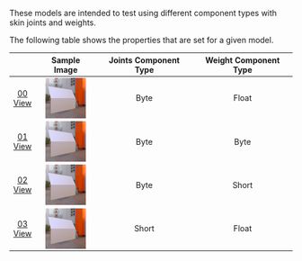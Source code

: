 These models are intended to test using different component types with skin joints and weights.  

The following table shows the properties that are set for a given model.  

|   | Sample Image | Joints Component Type | Weight Component Type |
| :---: | :---: | :---: | :---: |
| [00](Animation_SkinType_00.gltf)<br>[View](https://bghgary.github.io/glTF-Assets-Viewer/?type=Positive&folder=3&model=0) | [<img src="Figures/Thumbnails/Animation_SkinType_00.png" align="middle">](Figures/SampleImages/Animation_SkinType_00.png) | Byte | Float |
| [01](Animation_SkinType_01.gltf)<br>[View](https://bghgary.github.io/glTF-Assets-Viewer/?type=Positive&folder=3&model=1) | [<img src="Figures/Thumbnails/Animation_SkinType_01.png" align="middle">](Figures/SampleImages/Animation_SkinType_01.png) | Byte | Byte |
| [02](Animation_SkinType_02.gltf)<br>[View](https://bghgary.github.io/glTF-Assets-Viewer/?type=Positive&folder=3&model=2) | [<img src="Figures/Thumbnails/Animation_SkinType_02.png" align="middle">](Figures/SampleImages/Animation_SkinType_02.png) | Byte | Short |
| [03](Animation_SkinType_03.gltf)<br>[View](https://bghgary.github.io/glTF-Assets-Viewer/?type=Positive&folder=3&model=3) | [<img src="Figures/Thumbnails/Animation_SkinType_03.png" align="middle">](Figures/SampleImages/Animation_SkinType_03.png) | Short | Float |
 
